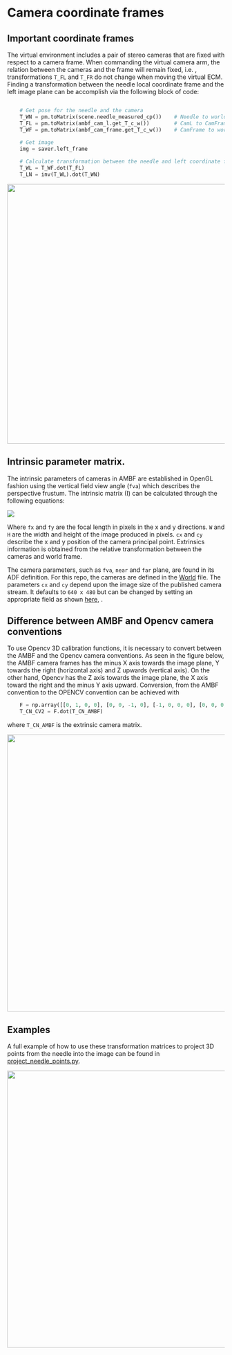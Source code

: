 # Camera coordinate frames



## Important coordinate frames

The virtual environment includes a pair of stereo cameras that are fixed with respect to a camera frame. When commanding the virtual camera arm, the relation between the cameras and the frame will remain fixed, i.e. , transformations `T_FL` and `T_FR` do not change when moving the virtual ECM.  Finding a transformation between the needle local coordinate frame and the left image plane can be accomplish via the following block of code:

```python

  	# Get pose for the needle and the camera
    T_WN = pm.toMatrix(scene.needle_measured_cp())    # Needle to world
    T_FL = pm.toMatrix(ambf_cam_l.get_T_c_w())        # CamL to CamFrame
    T_WF = pm.toMatrix(ambf_cam_frame.get_T_c_w())    # CamFrame to world
    
    # Get image
    img = saver.left_frame

   	# Calculate transformation between the needle and left coordinate frames
    T_WL = T_WF.dot(T_FL)
    T_LN = inv(T_WL).dot(T_WN)
```


<img src="./figures/camera_frames.png" width="600" />

## Intrinsic parameter matrix.

The intrinsic parameters of cameras in AMBF are established in OpenGL fashion using the vertical field view angle (`fva`) which describes the perspective frustum. The intrinsic matrix (I) can be calculated through the following equations: 

<img src="./figures/intrinsic_camera_matrix.png" />

Where `fx` and `fy` are the focal length in pixels in the x and y directions. `W` and `H` are the width and height of the image produced in pixels. `cx` and `cy` describe the x and y position of the camera principal point. Extrinsics information is obtained from the relative transformation between the cameras and world frame. 


The camera parameters, such as `fva`, `near` and `far` plane, are found in its ADF definition. For this repo, the cameras are defined in the [World](./../ADF/world/world_stereo.yaml) file. The parameters `cx` and `cy` depend upon the image size of the published camera stream. It defaults to `640 x 480` but can be changed by setting an appropriate field as shown [here](https://github.com/surgical-robotics-ai/surgical_robotics_challenge/blob/master/ADF/world/world_stereo.yaml#L57), .

## Difference between AMBF and Opencv camera conventions 

To use Opencv 3D calibration functions, it is necessary to convert between the AMBF and the Opencv camera conventions. As seen in the figure below, the AMBF camera frames has the minus X axis towards the image plane, Y towards the right (horizontal axis) and Z upwards (vertical axis). On the other hand, Opencv has the Z axis towards the image plane, the X axis toward the right and the minus Y axis upward. Conversion, from the AMBF convention to the OPENCV convention can be achieved with

````python
    F = np.array([[0, 1, 0, 0], [0, 0, -1, 0], [-1, 0, 0, 0], [0, 0, 0, 1]])
    T_CN_CV2 = F.dot(T_CN_AMBF)
````
where `T_CN_AMBF` is the extrinsic camera matrix.


<img src="./figures/camera_convention.png" width="640"  />


## Examples

A full example of how to use these transformation matrices to project 3D points from the needle into the image can be found in [project_needle_points.py](./../scripts/surgical_robotics_challenge/examples/project_needle_pts.py). 

<img src="./figures/project_img_pts.png" width="640"  />

